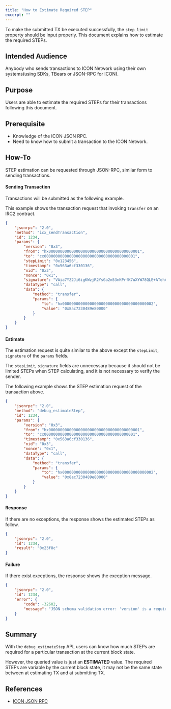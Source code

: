 ```yaml
---
title: "How to Estimate Required STEP"
excerpt: ""
---
```


To make the submitted TX be executed successfully, the `step_limit` property should be input properly. 
This document explains how to estimate the required STEPs.


## Intended Audience

Anybody who sends transactions to ICON Network using their own systems(using SDKs, TBears or JSON-RPC for ICON).

## Purpose

Users are able to estimate the required STEPs for their transactions following this document.

## Prerequisite 

- Knowledge of the ICON JSON RPC.
- Need to know how to submit a transaction to the ICON Network.

## How-To 

STEP estimation can be requested through JSON-RPC, similar form to sending transactions.

#### Sending Transaction

Transactions will be submitted as the following example.

This example shows the transaction request that invoking `transfer` on an IRC2 contract.

```json
{
    "jsonrpc": "2.0",
    "method": "icx_sendTransaction",
    "id": 1234,
    "params": {
        "version": "0x3",
        "from": "hx0000000000000000000000000000000000000001",
        "to": "cx0000000000000000000000000000000000000001",
        "stepLimit": "0x123456",
        "timestamp": "0x563a6cf330136",
        "nid": "0x3",
        "nonce": "0x1",
        "signature": "VAia7YZ2Ji6igKWzjR2YsGa2m53nKPrfK7uXYW78QLE+ATehAVZPC40szvAiA6NEU5gCYB4c4qaQzqDh2ugcHgA=",
        "dataType": "call",
        "data": {
            "method": "transfer",
            "params": {
                "to": "hx0000000000000000000000000000000000000002",
                "value": "0x8ac7230489e80000"
            }
        }
    }
}
```

#### Estimate

The estimation request is quite similar to the above except the `stepLimit`, `signature` of the `params` fields.

The `stepLimit`, `signature` fields are unnecessary because it should not be limited STEPs when STEP calculating, and it is not necessary to verify the sender.

The following example shows the STEP estimation request of the transaction above.

```json
{
    "jsonrpc": "2.0",
    "method": "debug_estimateStep",
    "id": 1234,
    "params": {
        "version": "0x3",
        "from": "hx0000000000000000000000000000000000000001",
        "to": "cx0000000000000000000000000000000000000001",
        "timestamp": "0x563a6cf330136",
        "nid": "0x3",
        "nonce": "0x1",
        "dataType": "call",
        "data": {
            "method": "transfer",
            "params": {
                "to": "hx0000000000000000000000000000000000000002",
                "value": "0x8ac7230489e80000"
            }
        }
    }
}
```

#### Response

If there are no exceptions, the response shows the estimated STEPs as follow.

```json
{
    "jsonrpc": "2.0",
    "id": 1234,
    "result": "0x23f8c"
}
```

#### Failure

If there exist exceptions, the response shows the exception message.

```json
{
    "jsonrpc": "2.0",
    "id": 1234,
    "error": {
        "code": -32602,
        "message": "JSON schema validation error: 'version' is a required property"
    }
}
```

<!--
## Using T-Bears


## Using SDKs

### Java

### JavaScript

### python

-->


## Summary

With the `debug_estimateStep` API, users can know how much STEPs are required for a particular transaction at the current block state.

However, the queried value is just an **ESTIMATED** value. 
The required STEPs are variable by the current block state, it may not be the same state between at estimating TX and at submitting TX.


## References

- [ICON JSON RPC](https://github.com/icon-project/icon-rpc-server/blob/master/docs/icon-json-rpc-v3.md#debug_estimateStep)
<!--
- [T-Bears]()
- [Java SDK]()
- [JavaScript SDK]()
- [Python SDK]()
-->
